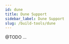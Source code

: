 ```yaml
---
id: dune
title: Dune Support
sidebar_label: Dune Support
slug: /build-tools/dune
---
```


@TODO ...

